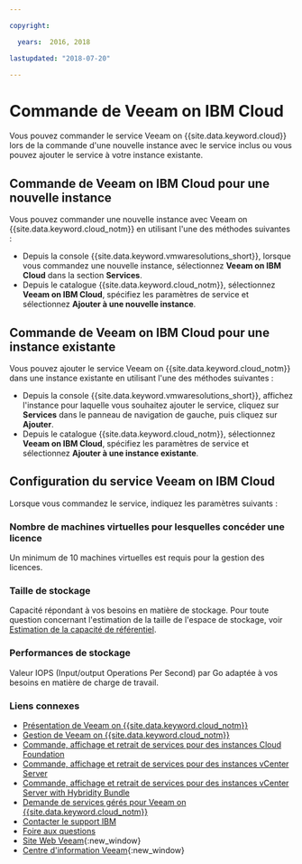 ```yaml
---

copyright:

  years:  2016, 2018

lastupdated: "2018-07-20"

---
```


# Commande de Veeam on IBM Cloud

Vous pouvez commander le service Veeam on {{site.data.keyword.cloud}} lors de la commande d'une nouvelle instance avec le service inclus ou vous pouvez ajouter le service à votre instance existante.

## Commande de Veeam on IBM Cloud pour une nouvelle instance

Vous pouvez commander une nouvelle instance avec Veeam on {{site.data.keyword.cloud_notm}} en utilisant l'une des méthodes suivantes :
* Depuis la console {{site.data.keyword.vmwaresolutions_short}}, lorsque vous commandez une nouvelle instance, sélectionnez **Veeam on IBM Cloud** dans la section **Services**.
* Depuis le catalogue {{site.data.keyword.cloud_notm}}, sélectionnez **Veeam on IBM Cloud**, spécifiez les paramètres de service et sélectionnez **Ajouter à une nouvelle instance**.

## Commande de Veeam on IBM Cloud pour une instance existante

Vous pouvez ajouter le service Veeam on {{site.data.keyword.cloud_notm}} dans une instance existante en utilisant l'une des méthodes suivantes :
* Depuis la console {{site.data.keyword.vmwaresolutions_short}}, affichez l'instance pour laquelle vous souhaitez ajouter le service, cliquez sur **Services** dans le panneau de navigation de gauche, puis cliquez sur **Ajouter**.
* Depuis le catalogue {{site.data.keyword.cloud_notm}}, sélectionnez **Veeam on IBM Cloud**, spécifiez les paramètres de service et sélectionnez **Ajouter à une instance existante**.

## Configuration du service Veeam on IBM Cloud

Lorsque vous commandez le service, indiquez les paramètres suivants :

### Nombre de machines virtuelles pour lesquelles concéder une licence

Un minimum de 10 machines virtuelles est requis pour la gestion des licences.

### Taille de stockage

Capacité répondant à vos besoins en matière de stockage. Pour toute question concernant l'estimation de la taille de l'espace de stockage, voir [Estimation de la capacité de référentiel](https://bp.veeam.expert/resource_planning/repository_planning_sizing.html).

### Performances de stockage

Valeur IOPS (Input/output Operations Per Second) par Go adaptée à vos besoins en matière de charge de travail.

### Liens connexes

* [Présentation de Veeam on {{site.data.keyword.cloud_notm}}](veeam_considerations.html)
* [Gestion de Veeam on {{site.data.keyword.cloud_notm}}](managingveeam.html)
* [Commande, affichage et retrait de services pour des instances Cloud Foundation](../sddc/sd_addingremovingservices.html)
* [Commande, affichage et retrait de services pour des instances vCenter Server](../vcenter/vc_addingremovingservices.html)
* [Commande, affichage et retrait de services pour des instances vCenter Server with Hybridity Bundle](../vcenter/vc_hybrid_addingremovingservices.html)
* [Demande de services gérés pour Veeam on {{site.data.keyword.cloud_notm}}](managing_veeam_services.html)
* [Contacter le support IBM](../vmonic/trbl_support.html)
* [Foire aux questions](../vmonic/faq.html)
* [Site Web Veeam](https://www.veeam.com/){:new_window}
* [Centre d'information Veeam](https://www.veeam.com/documentation-guides-datasheets.html){:new_window}
